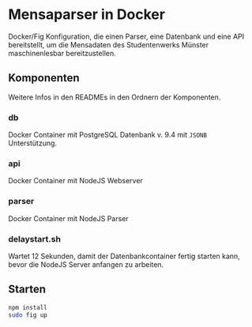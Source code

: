 # Mensaparser in Docker

Docker/Fig Konfiguration, die einen Parser, eine Datenbank und eine API bereitstellt, um die Mensadaten des Studentenwerks Münster maschinenlesbar bereitzustellen.

## Komponenten

Weitere Infos in den READMEs in den Ordnern der Komponenten.

### db

Docker Container mit PostgreSQL Datenbank v. 9.4 mit `JSONB` Unterstützung.

### api

Docker Container mit NodeJS Webserver

### parser

Docker Container mit NodeJS Parser

### delaystart.sh

Wartet 12 Sekunden, damit der Datenbankcontainer fertig starten kann, bevor die NodeJS Server anfangen zu arbeiten.

## Starten

```bash
npm install
sudo fig up
```
